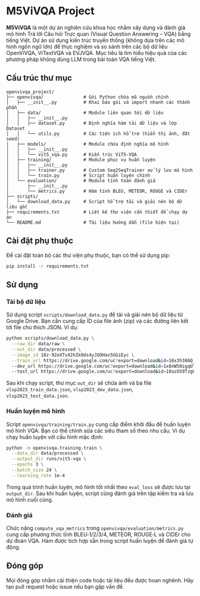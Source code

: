 # M5ViVQA Project

**M5ViVQA** là một dự án nghiên cứu khoa học nhằm xây dựng và đánh giá mô hình Trả lời Câu hỏi Trực quan (Visual Question Answering – VQA) bằng tiếng Việt. Dự án sử dụng kiến trúc truyền thống (không dựa trên các mô hình ngôn ngữ lớn) để thực nghiệm và so sánh trên các bộ dữ liệu OpenViVQA, ViTextVQA và EVJVQA. Mục tiêu là tìm hiểu hiệu quả của các phương pháp không dùng LLM trong bài toán VQA tiếng Việt.

## Cấu trúc thư mục

```
openvivqa_project/
├── openvivqa/               # Gói Python chứa mã nguồn chính
│   ├── __init__.py          # Khai báo gói và import nhanh các thành phần
│   ├── data/                # Module liên quan tới dữ liệu
│   │   ├── __init__.py
│   │   ├── dataset.py       # Định nghĩa hàm tải dữ liệu và lớp Dataset
│   │   └── utils.py         # Các tiện ích hỗ trợ (hiển thị ảnh, đặt seed)
│   ├── models/              # Module chứa định nghĩa mô hình
│   │   ├── __init__.py
│   │   └── vit5_vqa.py      # Kiến trúc ViT5-VQA
│   ├── training/            # Module phục vụ huấn luyện
│   │   ├── __init__.py
│   │   ├── trainer.py       # Custom Seq2SeqTrainer xử lý lưu mô hình
│   │   └── train.py         # Script huấn luyện chính
│   └── evaluation/          # Module tính toán đánh giá
│       ├── __init__.py
│       └── metrics.py       # Hàm tính BLEU, METEOR, ROUGE và CIDEr
├── scripts/
│   └── download_data.py     # Script hỗ trợ tải và giải nén bộ dữ liệu gốc
├── requirements.txt         # Liệt kê thư viện cần thiết để chạy dự án
└── README.md                # Tài liệu hướng dẫn (file hiện tại)
```

## Cài đặt phụ thuộc

Để cài đặt toàn bộ các thư viện phụ thuộc, bạn có thể sử dụng pip:

```bash
pip install -r requirements.txt
```

## Sử dụng

### Tải bộ dữ liệu

Sử dụng script `scripts/download_data.py` để tải và giải nén bộ dữ liệu từ Google
Drive. Bạn cần cung cấp ID của file ảnh (zip) và các đường liên kết tới file
chú thích JSON. Ví dụ:

```bash
python scripts/download_data.py \
  --raw_dir data/raw \
  --out_dir data/processed \
  --image_id 10z-92oXTvX2hIk0ds4yJOOHav5GGiEyc \
  --train_url https://drive.google.com/uc?export=download&id=16x3h386Q_2UfCxT_3vXmPuXLScxid9L6 \
  --dev_url https://drive.google.com/uc?export=download&id=1x8nW50igqUT90LUqmL5h66LoCYkkPTZA \
  --test_url https://drive.google.com/uc?export=download&id=10azOS9TzgQl8HrztbexlKh08pkyMb4m5
```

Sau khi chạy script, thư mục `out_dir` sẽ chứa ảnh và ba file
`vlsp2023_train_data.json`, `vlsp2023_dev_data.json`, `vlsp2023_test_data.json`.

### Huấn luyện mô hình

Script `openvivqa/training/train.py` cung cấp điểm khởi đầu để huấn luyện
mô hình VQA. Bạn có thể chỉnh sửa các siêu tham số theo nhu cầu. Ví dụ
chạy huấn luyện với cấu hình mặc định:

```bash
python -m openvivqa.training.train \
  --data_dir data/processed \
  --output_dir runs/vit5-vqa \
  --epochs 3 \
  --batch_size 24 \
  --learning_rate 1e-4
```

Trong quá trình huấn luyện, mô hình tốt nhất theo `eval_loss` sẽ được lưu tại
`output_dir`. Sau khi huấn luyện, script cũng đánh giá trên tập kiểm tra và
lưu mô hình cuối cùng.

### Đánh giá

Chức năng `compute_vqa_metrics` trong `openvivqa/evaluation/metrics.py` cung cấp
phương thức tính BLEU‑1/2/3/4, METEOR, ROUGE‑L và CIDEr cho dự đoán VQA. Hàm
được tích hợp sẵn trong script huấn luyện để đánh giá tự động.

## Đóng góp

Mọi đóng góp nhằm cải thiện code hoặc tài liệu đều được hoan nghênh. Hãy tạo
pull request hoặc issue nếu bạn gặp vấn đề.
